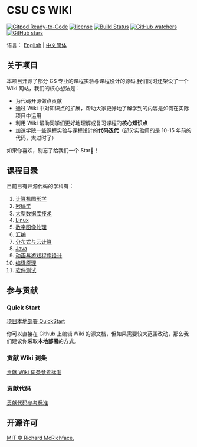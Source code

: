 # CSU CS WIKI

[![Gitpod Ready-to-Code](https://img.shields.io/badge/Gitpod-Ready--to--Code-brightgreen?logo=gitpod&style=flat-square)](https://gitpod.io/#https://github.com/disc0ver-csu/csu-cs-wiki)
[![license](https://img.shields.io/github/license/disc0ver-csu/csu-cs-wiki)](LICENSE)
[![Build Status](https://travis-ci.org/disc0ver-csu/csu-cs-wiki.svg?branch=master)](https://travis-ci.org/disc0ver-csu/csu-cs-wiki)
[![GitHub watchers](https://img.shields.io/github/watchers/disc0ver-csu/csu-cs-wiki)](https://github.com/disc0ver-csu/csu-cs-wiki)
[![GitHub stars](https://img.shields.io/github/stars/disc0ver-csu/csu-cs-wiki)](https://github.com/disc0ver-csu/csu-cs-wiki)

语言： [English](https://github.com/disc0ver-csu/csu-cs-wiki/blob/master/README-en.md) | [中文简体](https://github.com/disc0ver-csu/csu-cs-wiki/blob/master/README.md)

## 关于项目

本项目开源了部分 CS 专业的课程实验与课程设计的源码,我们同时还架设了一个 Wiki 网站，我们的核心想法是：

- 为代码开源做点贡献
- 通过 Wiki 中对知识点的扩展，帮助大家更好地了解学到的内容是如何在实际项目中运用
- 利用 Wiki 帮助同学们更好地理解或复习课程的**核心知识点**
- 加速学院一些课程实验与课程设计的**代码迭代**（部分实验用的是 10-15 年前的代码，太过时了）

如果你喜欢，别忘了给我们一个 Star💫！

## 课程目录

目前已有开源代码的学科有：

1. [计算机图形学](https://github.com/disc0ver-csu/computer-graphics)
2. [密码学](https://github.com/disc0ver-csu/cryptography)
3. [大型数据库技术](https://github.com/disc0ver-csu/large-database-oracle)
4. [Linux](https://github.com/disc0ver-csu/linux-system)
5. [数字图像处理](https://github.com/disc0ver-csu/digital-image-process)
6. [汇编](https://github.com/disc0ver-csu/assembly-language)
7. [分布式与云计算](https://github.com/disc0ver-csu/distributed-systems)
8. [Java](https://github.com/disc0ver-csu/java-projects)
9. [动画与游戏程序设计](https://github.com/leo6033/UnityLearing/tree/master/TanksWar)
10. [编译原理](https://github.com/disc0ver-csu/compiler-principles)
11. [软件测试](https://github.com/disc0ver-csu/software-testing)

## 参与贡献

### Quick Start

[项目本地部署 QuickStart](https://disc0ver.github.io/csu-cs-wiki/Intro/quick-start/)

你可以直接在 Github 上编辑 Wiki 的源文档，但如果需要较大范围改动，那么我们建议你采取**本地部署**的方式。

### 贡献 Wiki 词条

[贡献 Wiki 词条参考标准](https://csu-cs-wiki.github.io//csu-cs-wiki/Intro/docs-guide/)

### 贡献代码

[贡献代码参考标准](https://disc0ver.github.io/csu-cs-wiki/Intro/codes-guide/)

## 开源许可

[MIT © Richard McRichface.](LICENSE)
